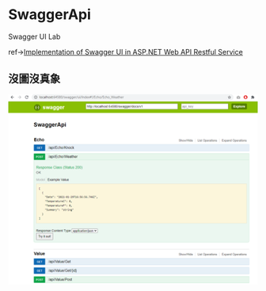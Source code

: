 # SwaggerApi
 Swagger UI Lab

ref→[Implementation of Swagger UI in ASP.NET Web API Restful Service](https://www.youtube.com/watch?v=TbL1UdfwWWI&ab_channel=PravinUgalmugale)

## 沒圖沒真象
![Demo01.png](https://github.com/relyky/SwaggerApi/blob/main/Demo01.png)
